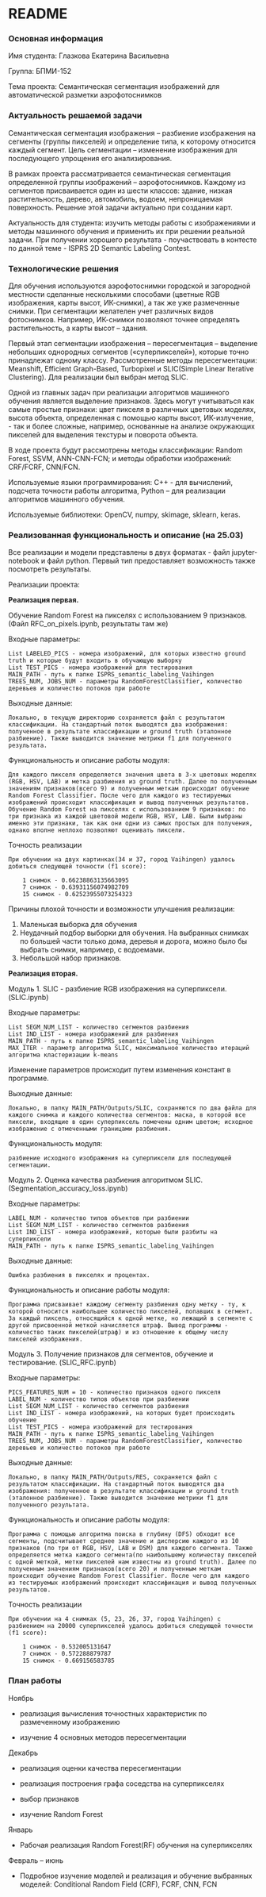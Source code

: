 # README #

### Основная информация ###

Имя студента: Глазкова Екатерина Васильевна

Группа: БПМИ-152 

Тема проекта: Семантическая сегментация изображений для автоматической разметки аэрофотоснимков

### Актуальность решаемой задачи ###

Семантическая сегментация изображения – разбиение изображения на сегменты (группы пикселей) и определение типа, к которому относится каждый сегмент. Цель сегментации – изменение изображения для последующего упрощения его анализирования. 

В рамках проекта рассматривается семантическая сегментация определенной группы изображений – аэрофотоснимков. Каждому из сегментов присваивается один из шести классов: здание, низкая растительность, дерево, автомобиль, водоем, непроницаемая поверхность. Решение этой задачи актуально при создании карт. 

Актуальность для студента: изучить методы работы с изображениями и методы машинного обучения и применить их при решении реальной задачи. При получении хорошего результата - поучаствовать в контесте по данной теме - ISPRS 2D Semantic Labeling Contest.

### Технологические решения ###

Для обучения используются аэрофотоснимки городской и загородной местности сделанные несколькими способами (цветные RGB изображения, карты высот, ИК-снимки), а так же уже размеченные снимки. При сегментации желателен учет различных видов фотоснимков. Например, ИК-снимки позволяют точнее определять растительность, а карты высот – здания. 

Первый этап сегментации изображения – пересегментация – выделение небольших однородных сегментов («суперпикселей»), которые точно принадлежат одному классу. Рассмотренные методы пересегментации: Meanshift, Efficient Graph-Based, Turbopixel и SLIC(Simple Linear Iterative Clustering). Для реализации был выбран метод SLIC. 

Одной из главных задач при реализации алгоритмов машинного обучения является выделение признаков. Здесь могут учитываться как самые простые признаки: цвет пикселя в различных цветовых моделях, высота объекта, определенная с помощью карты высот, ИК-излучение, - так и более сложные, например, основанные на анализе окружающих пикселей для выделения текстуры и поворота объекта. 

В ходе проекта будут рассмотрены методы классификации: Random Forest, SSVM, ANN-CNN-FCN; и методы обработки изображений: CRF/FCRF, CNN/FCN. 

Используемые языки программирования: C++ - для вычислений, подсчета точности работы алгоритма, Python – для реализации алгоритмов машинного обучения. 

Используемые библиотеки: OpenCV, numpy, skimage, sklearn, keras.


### Реализованная функциональность и описание (на 25.03) ###


Все реализации и модели представлены в двух форматах - файл jupyter-notebook и файл python. Первый тип предоставляет возможность также посмотреть результаты.

Реализации проекта:

**Реализация первая.**

Обучение Random Forest на пикселях с использованием 9 признаков. (Файл RFC_on_pixels.ipynb, результаты там же)

Входные параметры:

    List LABELED_PICS - номера изображений, для которых известно ground truth и которые будут входить в обучающую выборку 
    List TEST_PICS - номера изображений для тестирования
    MAIN_PATH - путь к папке ISPRS_semantic_labeling_Vaihingen 
    TREES_NUM, JOBS_NUM - параметры RandomForestClassifier, количество деревьев и количество потоков при работе

Выходные данные:

    Локально, в текущую директорию сохраняется файл с результатом классификации. На стандартный поток выводятся два изображения: полученное в результате классификации и ground truth (эталонное разбиение). Также выводится значение метрики f1 для полученного результата.

Функциональность и описание работы модуля: 

    Для каждого пикселя определяется значения цвета в 3-х цветовых моделях (RGB, HSV, LAB) и метка разбиения из ground truth. Далее по полученным значениям признаков(всего 9) и полученным меткам происходит обучение Random Forest Classifier. После чего для каждого из тестируемых изображений происходит классификация и вывод полученных результатов. 
    Обучение Random Forest на пикселях с использованием 9 признаков: по три признака из каждой цветовой модели RGB, HSV, LAB. Были выбраны именно эти признаки, так как они одни из самых простых для получения, однако вполне неплохо позволяют оценивать пиксели. 

Точность реализации

    При обучении на двух картинках(34 и 37, город Vaihingen) удалось добиться следующей точности (f1 score):

        1 снимок - 0.66238863135663095
        7 снимок - 0.63931156074982709
        15 снимок - 0.62523955073254323

Причины плохой точности и возможности улучшения реализации: 

1. Маленькая выборка для обучения
2. Неудачный подбор выборки для обучения. На выбранных снимках по большей части только дома, деревья и дорога, можно было бы выбрать снимки, например, с водоемами.
3. Небольшой набор признаков.

**Реализация вторая.** 

Модуль 1. SLIC - разбиение RGB изображения на суперпиксели. (SLIC.ipynb)

Входные параметры:

    List SEGM_NUM_LIST - количество сегментов разбиения
    List IND_LIST - номера изображений для разбиения
    MAIN_PATH - путь к папке ISPRS_semantic_labeling_Vaihingen
    MAX_ITER - параметр алгоритма SLIC, максимальное количество итераций алгоритма кластеризации k-means
		
Изменение параметров происходит путем изменения констант в программе.

Выходные данные:
			
    Локально, в папку MAIN_PATH/Outputs/SLIC, сохраняются по два файла для каждого снимка и каждого количества сегментов: маска, в которой все пиксели, входящие в один суперпиксель помечены одним цветом; исходное изображение с отмеченными границами разбиения.

Функциональность модуля: 

    разбиение исходного изображения на суперпиксели для последующей сегментации.

		

Модуль 2. Оценка качества разбиения алгоритмом SLIC. (Segmentation_accuracy_loss.ipynb)

Входные параметры:

    LABEL_NUM - количество типов объектов при разбиении
    List SEGM_NUM_LIST - количество сегментов разбиения
    List IND_LIST - номера изображений, которые были разбиты на суперпиксели
    MAIN_PATH - путь к папке ISPRS_semantic_labeling_Vaihingen 

Выходные данные:

    Ошибка разбиения в пикселях и процентах.

Функциональность и описание работы модуля: 
    
    Программа присваивает каждому сегменту разбиения одну метку - ту, к которой относится наибольшее количество пикселей, попавших в сегмент. За каждый пиксель, относящийся к одной метке, но лежащий в сегменте с другой присвоенной меткой начисляется штраф. Вывод программы - количество таких пикселей(штраф) и из отношение к общему числу пикселей изображения.


Модуль 3. Получение признаков для сегментов, обучение и тестирование. (SLIC_RFC.ipynb)
		
Входные параметры:

    PICS_FEATURES_NUM = 10 - количество признаков одного пикселя
    LABEL_NUM - количество типов объектов при разбиении
    List SEGM_NUM_LIST - количество сегментов разбиения
    List IND_LIST - номера изображений, на которых будет происходить обучение
    List TEST_PICS - номера изображений для тестирования
    MAIN_PATH - путь к папке ISPRS_semantic_labeling_Vaihingen 
    TREES_NUM, JOBS_NUM - параметры RandomForestClassifier, количество деревьев и количество потоков при работе

Выходные данные:

    Локально, в папку MAIN_PATH/Outputs/RES, сохраняется файл с результатом классификации. На стандартный поток выводятся два изображения: полученное в результате классификации и ground truth (эталонное разбиение). Также выводится значение метрики f1 для полученного результата.

Функциональность и описание работы модуля: 
			
    Программа с помощью алгоритма поиска в глубину (DFS) обходит все сегменты, подсчитывает среднее значение и дисперсию каждого из 10 признаков (по три от RGB, HSV, LAB и DSM) для каждого сегмента. Также определяется метка каждого сегмента(по наибольшему количеству пикселей с одной меткой, метки пикселей нам известны из ground truth). Далее по полученным значениям признаков(всего 20) и полученным меткам происходит обучение Random Forest Classifier. После чего для каждого из тестируемых изображений происходит классификация и вывод полученных результатов. 

Точность реализации

    При обучении на 4 снимках (5, 23, 26, 37, город Vaihingen) с разбиением на 20000 суперпикселей удалось добиться следующей точности (f1 score):

        1 снимок - 0.532005131647
        7 снимок - 0.572288879787
        15 снимок - 0.669156583785


### План работы ###

Ноябрь

* реализация вычисления точностных характеристик по размеченному изображению

* изучение 4 основных методов пересегментации 

Декабрь

* реализация оценки качества пересегментации

* реализация построения графа соседства на суперпикселях

* выбор признаков

* изучение Random Forest 

Январь

* Рабочая реализация Random Forest(RF) обучения на суперпикселях 

Февраль – июнь

* Подробное изучение моделей и реализация и обучение выбранных моделей: Conditional Random Field (CRF), FCRF, CNN, FCN